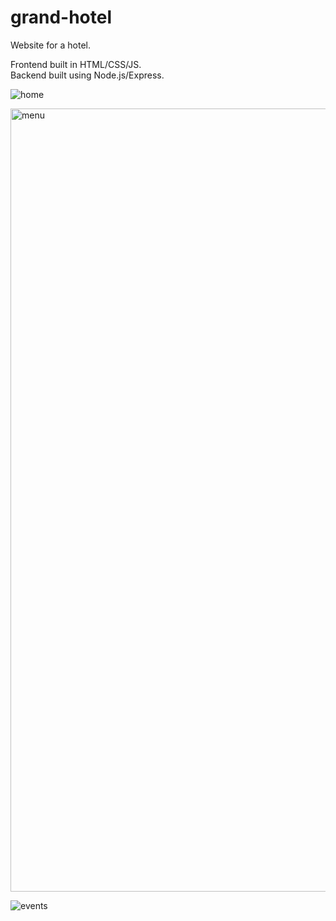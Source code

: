 # grand-hotel
Website for a hotel. 

Frontend built in HTML/CSS/JS. 
<br>
Backend built using Node.js/Express. 

![home](https://github.com/user-attachments/assets/7226f51e-350b-4709-a1a1-f8f0bd21775d)

<img width="1253" alt="menu" src="https://github.com/user-attachments/assets/a66e414d-75da-4ec7-958e-c173b2025e81" />

![events](https://github.com/user-attachments/assets/7ea2ba1b-114e-422a-992e-e6a1f1b79fad)
